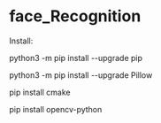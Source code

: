 # face_Recognition

Install:

python3 -m pip install --upgrade pip

python3 -m pip install --upgrade Pillow

pip install cmake

pip install opencv-python

